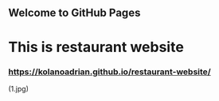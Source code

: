 ## Welcome to GitHub Pages
# This is restaurant website 
### https://kolanoadrian.github.io/restaurant-website/
(1.jpg)
